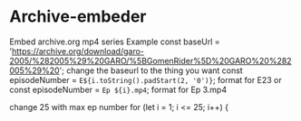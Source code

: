 # Archive-embeder
Embed archive.org mp4 series
Example 
const baseUrl = 'https://archive.org/download/garo-2005/%282005%29%20GARO/%5BGomenRider%5D%20GARO%20%282005%29%20';
change the baseurl to the thing you want 
const episodeNumber = `E${i.toString().padStart(2, '0')}`; format for E23
or 
const episodeNumber = `Ep ${i}.mp4`; format for Ep 3.mp4

change 25 with max ep number 
    for (let i = 1; i <= 25; i++) {
